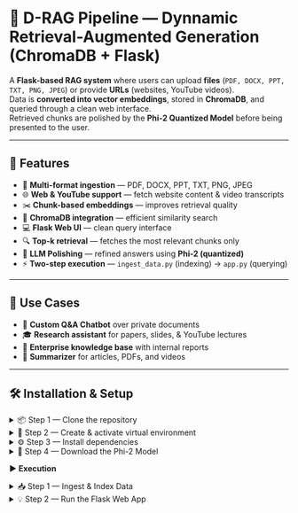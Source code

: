 # 🤖 D-RAG Pipeline — Dynnamic Retrieval-Augmented Generation (ChromaDB + Flask)

A **Flask-based RAG system** where users can upload **files** (`PDF, DOCX, PPT, TXT, PNG, JPEG`) or provide **URLs** (websites, YouTube videos).  
Data is **converted into vector embeddings**, stored in **ChromaDB**, and queried through a clean web interface.  
Retrieved chunks are polished by the **Phi-2 Quantized Model** before being presented to the user.

---

## 🚀 Features

- 📂 **Multi-format ingestion** — PDF, DOCX, PPT, TXT, PNG, JPEG  
- 🌐 **Web & YouTube support** — fetch website content & video transcripts  
- ✂️ **Chunk-based embeddings** — improves retrieval quality  
- 🧠 **ChromaDB integration** — efficient similarity search  
- 💻 **Flask Web UI** — clean query interface  
- 🔍 **Top-k retrieval** — fetches the most relevant chunks only  
- 🎯 **LLM Polishing** — refined answers using **Phi-2 (quantized)**  
- ⚡ **Two-step execution** — `ingest_data.py` (indexing) → `app.py` (querying)  

---

## 📂 Use Cases

- 📝 **Custom Q&A Chatbot** over private documents  
- 🎓 **Research assistant** for papers, slides, & YouTube lectures  
- 🏢 **Enterprise knowledge base** with internal reports  
- 📖 **Summarizer** for articles, PDFs, and videos  

---

## 🛠️ Installation & Setup

<details>
<summary>📦 Step 1 — Clone the repository</summary>

```
git clone https://github.com/your-username/rag-pipeline.git
cd rag-pipeline
```
</details> <details> <summary>🐍 Step 2 — Create & activate virtual environment</summary>

```
# Create virtual environment
py -3.12 -m venv venv

# Windows
venv\Scripts\activate

# macOS / Linux
source venv/bin/activate
```
</details> <details> <summary>⚙️ Step 3 — Install dependencies</summary>

```
pip install -r requirements.txt
```
</details> <details> <summary>🧠 Step 4 — Download the Phi-2 Model</summary>

- The Phi2Q_4_k.ggfu model (~1.66 GB) is not included in the repository.

👉 [Download here](https://huggingface.co/TheBloke/phi-2-GGUF/resolve/main/phi-2.Q4_K_M.gguf)

- Place the file in the models/ directory.

</details>

▶️ **Execution**

<details> <summary>📥 Step 1 — Ingest & Index Data</summary>

Run to create vector embeddings/chunks and store them in ChromaDB:
```
python ingest_data.py
```

- ✅ Converts files/URLs into chunks
- ✅ Creates embeddings
- ✅ Stores vectors in ChromaDB

</details> <details> <summary>💡 Step 2 — Run the Flask Web App</summary>

```
python app.py
```

- ✅ Starts server at http://0.0.0.0:5000
- ✅ Upload more files / paste URLs
- ✅ Ask questions & get AI-polished results

</details>
